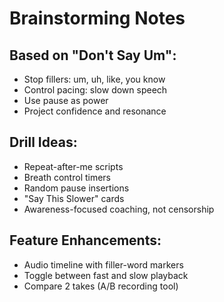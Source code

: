 # Brainstorming Notes

## Based on "Don't Say Um":
- Stop fillers: um, uh, like, you know
- Control pacing: slow down speech
- Use pause as power
- Project confidence and resonance

## Drill Ideas:
- Repeat-after-me scripts
- Breath control timers
- Random pause insertions
- "Say This Slower" cards
- Awareness-focused coaching, not censorship

## Feature Enhancements:
- Audio timeline with filler-word markers
- Toggle between fast and slow playback
- Compare 2 takes (A/B recording tool) 